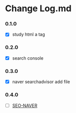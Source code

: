# Change Log.md

### 0.1.0
- [x] study html a tag

### 0.2.0
- [x] search console

### 0.3.0
- [x] naver searchadvisor add file

### 0.4.0
- [ ] [SEO-NAVER]( https://github.com/hyunsungJoo/hyunsungJoo.github.io/issues/5)
